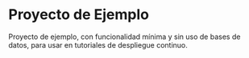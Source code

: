 # Proyecto de Ejemplo

Proyecto de ejemplo, con funcionalidad mínima y sin uso de bases de datos, para usar en tutoriales de despliegue continuo.


